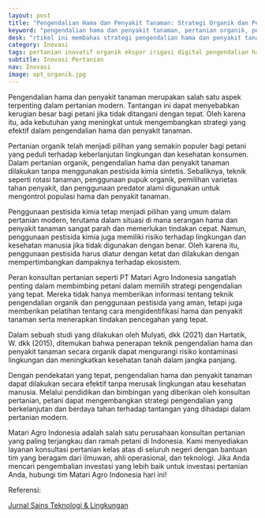 ```yaml
---
layout: post
title: "Pengendalian Hama dan Penyakit Tanaman: Strategi Organik dan Penggunaan Pestisida dalam Pertanian Modern"
keyword: "pengendalian hama dan penyakit tanaman, pertanian organik, pestisida, keberlanjutan pertanian, konsultan pertanian, pelatihan pertanian, PT Matari Agro Indonesia"
desk: "rtikel ini membahas strategi pengendalian hama dan penyakit tanaman, baik secara organik maupun menggunakan pestisida, yang menjadi fokus utama bagi petani dan pecinta pertanian. Kami menjelaskan pendekatan yang berkelanjutan dalam mengatasi tantangan ini serta pentingnya konsultan pertanian dalam memberikan panduan yang tepat."
category: Inovasi
tags: pertanian inovatif organik ekspor irigasi digital pengendalian hama penyakit konsultan ketahanan pangan
subtitle: Inovasi Pertanian
nav: Inovasi
image: opt_organik.jpg
---
```


Pengendalian hama dan penyakit tanaman merupakan salah satu aspek terpenting dalam pertanian modern. Tantangan ini dapat menyebabkan kerugian besar bagi petani jika tidak ditangani dengan tepat. Oleh karena itu, ada kebutuhan yang meningkat untuk mengembangkan strategi yang efektif dalam pengendalian hama dan penyakit tanaman.

Pertanian organik telah menjadi pilihan yang semakin populer bagi petani yang peduli terhadap keberlanjutan lingkungan dan kesehatan konsumen. Dalam pertanian organik, pengendalian hama dan penyakit tanaman dilakukan tanpa menggunakan pestisida kimia sintetis. Sebaliknya, teknik seperti rotasi tanaman, penggunaan pupuk organik, pemilihan varietas tahan penyakit, dan penggunaan predator alami digunakan untuk mengontrol populasi hama dan penyakit tanaman.

Penggunaan pestisida kimia tetap menjadi pilihan yang umum dalam pertanian modern, terutama dalam situasi di mana serangan hama dan penyakit tanaman sangat parah dan memerlukan tindakan cepat. Namun, penggunaan pestisida kimia juga memiliki risiko terhadap lingkungan dan kesehatan manusia jika tidak digunakan dengan benar. Oleh karena itu, penggunaan pestisida harus diatur dengan ketat dan dilakukan dengan mempertimbangkan dampaknya terhadap ekosistem.

Peran konsultan pertanian seperti PT Matari Agro Indonesia sangatlah penting dalam membimbing petani dalam memilih strategi pengendalian yang tepat. Mereka tidak hanya memberikan informasi tentang teknik pengendalian organik dan penggunaan pestisida yang aman, tetapi juga memberikan pelatihan tentang cara mengidentifikasi hama dan penyakit tanaman serta menerapkan tindakan pencegahan yang tepat.

Dalam sebuah studi yang dilakukan oleh Mulyati, dkk (2021) dan Hartatik, W. dkk (2015), ditemukan bahwa penerapan teknik pengendalian hama dan penyakit tanaman secara organik dapat mengurangi risiko kontaminasi lingkungan dan meningkatkan kesehatan tanah dalam jangka panjang.

Dengan pendekatan yang tepat, pengendalian hama dan penyakit tanaman dapat dilakukan secara efektif tanpa merusak lingkungan atau kesehatan manusia. Melalui pendidikan dan bimbingan yang diberikan oleh konsultan pertanian, petani dapat mengembangkan strategi pengendalian yang berkelanjutan dan berdaya tahan terhadap tantangan yang dihadapi dalam pertanian modern.

Matari Agro Indonesia adalah salah satu perusahaan konsultan pertanian yang paling terjangkau dan ramah petani di Indonesia. Kami menyediakan layanan konsultasi pertanian kelas atas di seluruh negeri dengan bantuan tim yang beragam dari ilmuwan, ahli operasional, dan teknologi. Jika Anda mencari pengembalian investasi yang lebih baik untuk investasi pertanian Anda, hubungi tim Matari Agro Indonesia hari ini!

Referensi:

[Jurnal Sains Teknologi & Lingkungan](http://jstl.unram.ac.id)